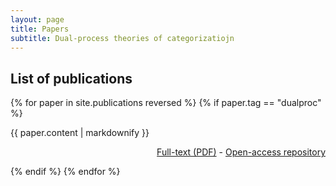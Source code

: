 ```yaml
---
layout: page
title: Papers
subtitle: Dual-process theories of categorizatiojn
---
```


## List of publications

{% for paper in site.publications reversed %}
  {% if paper.tag == "dualproc" %}
  <p>{{ paper.content | markdownify }}
  <div align="right">
  <a href="{{ paper.pdf }}">Full-text (PDF)</a> - <a href="{{ paper.osr }}">Open-access repository</a>
  </div>
  </p>
  {% endif %}
{% endfor %}
